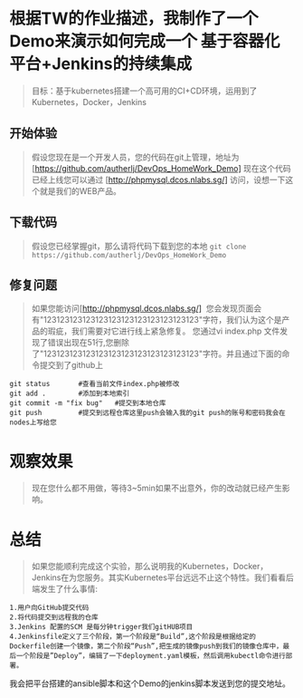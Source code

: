 # 根据TW的作业描述，我制作了一个Demo来演示如何完成一个 基于容器化平台+Jenkins的持续集成

> 目标：基于kubernetes搭建一个高可用的CI+CD环境，运用到了Kubernetes，Docker，Jenkins

## 开始体验

> 假设您现在是一个开发人员，您的代码在git上管理，地址为[https://github.com/autherlj/DevOps_HomeWork_Demo]
> 现在这个代码已经上线您可以通过 [http://phpmysql.dcos.nlabs.sg/] 访问，设想一下这个就是我们的WEB产品。

## 下载代码

> 假设您已经掌握git，那么请将代码下载到您的本地
`git clone https://github.com/autherlj/DevOps_HomeWork_Demo`

## 修复问题

> 如果您能访问[http://phpmysql.dcos.nlabs.sg/]  您会发现页面会有"123123123123123123123123123123123123"字符，我们认为这个是产品的瑕疵，我们需要对它进行线上紧急修复。
> 您通过vi index.php 文件发现了错误出现在51行,您删除了"123123123123123123123123123123123123"字符。并且通过下面的命令提交到了github上

```
git status       #查看当前文件index.php被修改
git add .        #添加到本地索引
git commit -m "fix bug"   #提交到本地仓库
git push         #提交到远程仓库这里push会输入我的git push的账号和密码我会在nodes上写给您
```
# 观察效果

>现在您什么都不用做，等待3~5min如果不出意外，你的改动就已经产生影响。


# 总结

> 如果您能顺利完成这个实验，那么说明我的Kubernetes，Docker，Jenkins在为您服务。其实Kubernetes平台远远不止这个特性。我们看看后端发生了什么事情:
```
1.用户向GitHub提交代码
2.将代码提交到远程我的仓库
3.Jenkins 配置的SCM 是每分钟trigger我们gitHUB项目
4.Jenkinsfile定义了三个阶段，第一个阶段是“Build”,这个阶段是根据给定的Dockerfile创建一个镜像，第二个阶段“Push”,把生成的镜像push到我们的镜像仓库中，最后一个阶段是”Deploy”，编辑了一下deployment.yaml模板，然后调用kubectl命令进行部署。
```

我会把平台搭建的ansible脚本和这个Demo的jenkins脚本发送到您的提交地址。


